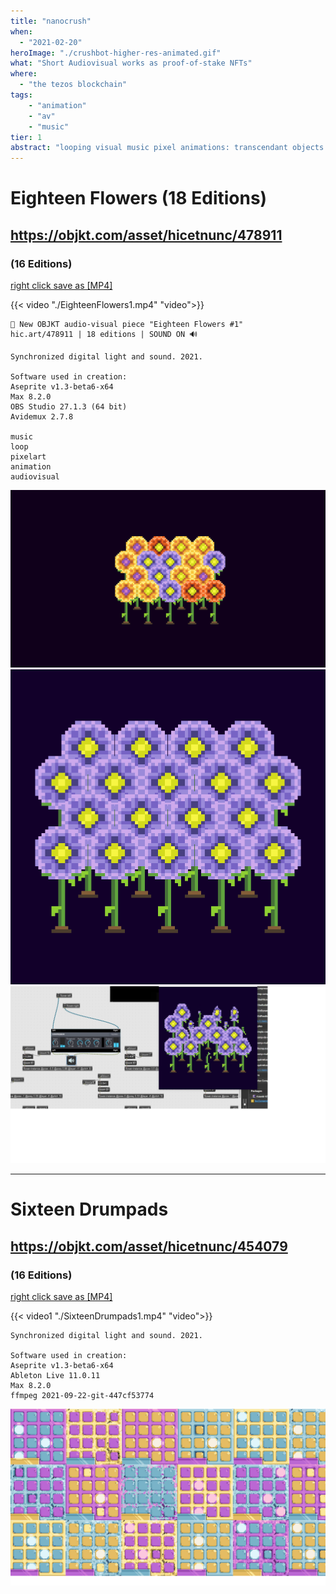 ```yaml
---
title: "nanocrush"
when: 
  - "2021-02-20"
heroImage: "./crushbot-higher-res-animated.gif"
what: "Short Audiovisual works as proof-of-stake NFTs"
where:
  - "the tezos blockchain"
tags: 
    - "animation"
    - "av"
    - "music"
tier: 1
abstract: "looping visual music pixel animations: transcendant objects of quantum value in the style of the 2021 pandemic and nft stampede" 
---
```


# Eighteen Flowers (18 Editions)
## https://objkt.com/asset/hicetnunc/478911
### (16 Editions) 
[right click save as [MP4]](./EighteenFlowers1.mp4) 


{{< video "./EighteenFlowers1.mp4" "video">}}


~~~
🌻 New OBJKT audio-visual piece "Eighteen Flowers #1"
hic.art/478911 | 18 editions | SOUND ON 🔊

Synchronized digital light and sound. 2021.

Software used in creation:
Aseprite v1.3-beta6-x64
Max 8.2.0
OBS Studio 27.1.3 (64 bit)
Avidemux 2.7.8

music
loop
pixelart
animation
audiovisual
~~~
![[PNG]](./18fgenerative.png )
![[PNG]](./EighteenFlowers1.png)
![[PNG]](./eighteen-max.png )

---

# Sixteen Drumpads
## https://objkt.com/asset/hicetnunc/454079
### (16 Editions)
[right click save as [MP4]](./SixteenDrumpads.mp4) 



{{< video1 "./SixteenDrumpads1.mp4" "video">}}

~~~
Synchronized digital light and sound. 2021. 

Software used in creation: 
Aseprite v1.3-beta6-x64 
Ableton Live 11.0.11 
Max 8.2.0 
ffmpeg 2021-09-22-git-447cf53774
~~~


![[twitter-banner.png]](./twitter-banner.png )




